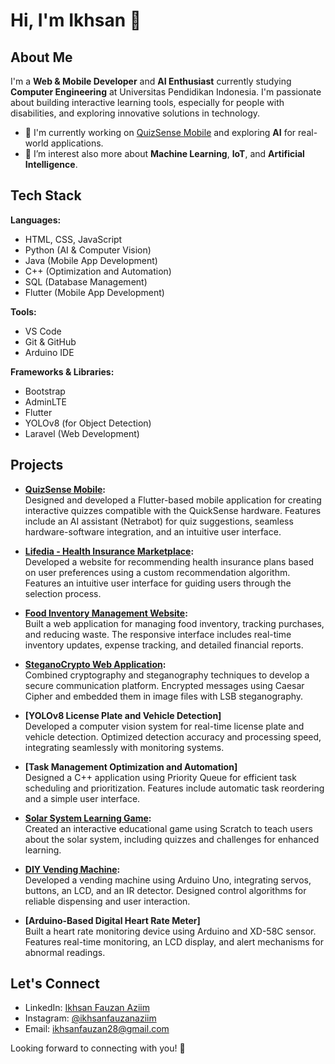 # Hi, I'm Ikhsan 👋

## About Me

I'm a **Web & Mobile Developer** and **AI Enthusiast** currently studying **Computer Engineering** at Universitas Pendidikan Indonesia. I'm passionate about building interactive learning tools, especially for people with disabilities, and exploring innovative solutions in technology.

- 🔭 I'm currently working on [QuizSense Mobile](https://github.com/ikhsanfauzan2812/netradapt_mobile) and exploring **AI** for real-world applications.
- 🌱 I’m interest also more about **Machine Learning**, **IoT**, and **Artificial Intelligence**.

## Tech Stack

**Languages:**
- HTML, CSS, JavaScript
- Python (AI & Computer Vision)
- Java (Mobile App Development)
- C++ (Optimization and Automation)
- SQL (Database Management)
- Flutter (Mobile App Development)

**Tools:**
- VS Code
- Git & GitHub
- Arduino IDE

**Frameworks & Libraries:**
- Bootstrap
- AdminLTE
- Flutter
- YOLOv8 (for Object Detection)
- Laravel (Web Development)

## Projects

- **[QuizSense Mobile](https://github.com/ikhsanfauzanaziim/netradapt_mobile):**  
  Designed and developed a Flutter-based mobile application for creating interactive quizzes compatible with the QuickSense hardware. Features include an AI assistant (Netrabot) for quiz suggestions, seamless hardware-software integration, and an intuitive user interface.

- **[Lifedia - Health Insurance Marketplace](https://github.com/ikhsanfauzanaziim/lifedia-web-v1):**  
  Developed a website for recommending health insurance plans based on user preferences using a custom recommendation algorithm. Features an intuitive user interface for guiding users through the selection process.

- **[Food Inventory Management Website](https://github.com/ikhsanfauzanaziim/raw-food-management-website):**  
  Built a web application for managing food inventory, tracking purchases, and reducing waste. The responsive interface includes real-time inventory updates, expense tracking, and detailed financial reports.

- **[SteganoCrypto Web Application](https://github.com/ikhsanfauzanaziim/web-stegano-crypto-v1):**  
  Combined cryptography and steganography techniques to develop a secure communication platform. Encrypted messages using Caesar Cipher and embedded them in image files with LSB steganography.

- **[YOLOv8 License Plate and Vehicle Detection]**  
  Developed a computer vision system for real-time license plate and vehicle detection. Optimized detection accuracy and processing speed, integrating seamlessly with monitoring systems.

- **[Task Management Optimization and Automation]**  
  Designed a C++ application using Priority Queue for efficient task scheduling and prioritization. Features include automatic task reordering and a simple user interface.

- **[Solar System Learning Game](https://scratch.mit.edu/projects/881481041/):**  
  Created an interactive educational game using Scratch to teach users about the solar system, including quizzes and challenges for enhanced learning.

- **[DIY Vending Machine](https://docs.google.com/presentation/d/1BTxAkalkiVCBJdnkRO9cD3jEcrN7iA4u/edit#slide=id.p1):**  
  Developed a vending machine using Arduino Uno, integrating servos, buttons, an LCD, and an IR detector. Designed control algorithms for reliable dispensing and user interaction.

- **[Arduino-Based Digital Heart Rate Meter]**  
  Built a heart rate monitoring device using Arduino and XD-58C sensor. Features real-time monitoring, an LCD display, and alert mechanisms for abnormal readings.
  
## Let's Connect

- LinkedIn: [Ikhsan Fauzan Aziim](https://www.linkedin.com/in/ikhsanfauzan/)
- Instagram: [@ikhsanfauzanaziim](https://instagram.com/ikhsanfauzan28)
- Email: ikhsanfauzan28@gmail.com

Looking forward to connecting with you! 🚀
